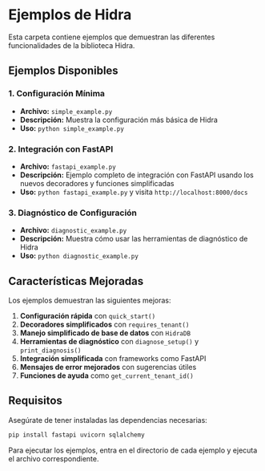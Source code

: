 # Ejemplos de Hidra

Esta carpeta contiene ejemplos que demuestran las diferentes funcionalidades de la biblioteca Hidra.

## Ejemplos Disponibles

### 1. Configuración Mínima
- **Archivo:** `simple_example.py`
- **Descripción:** Muestra la configuración más básica de Hidra
- **Uso:** `python simple_example.py`

### 2. Integración con FastAPI
- **Archivo:** `fastapi_example.py`
- **Descripción:** Ejemplo completo de integración con FastAPI usando los nuevos decoradores y funciones simplificadas
- **Uso:** `python fastapi_example.py` y visita `http://localhost:8000/docs`

### 3. Diagnóstico de Configuración
- **Archivo:** `diagnostic_example.py`
- **Descripción:** Muestra cómo usar las herramientas de diagnóstico de Hidra
- **Uso:** `python diagnostic_example.py`

## Características Mejoradas

Los ejemplos demuestran las siguientes mejoras:

1. **Configuración rápida** con `quick_start()`
2. **Decoradores simplificados** con `requires_tenant()`
3. **Manejo simplificado de base de datos** con `HidraDB`
4. **Herramientas de diagnóstico** con `diagnose_setup()` y `print_diagnosis()`
5. **Integración simplificada** con frameworks como FastAPI
6. **Mensajes de error mejorados** con sugerencias útiles
7. **Funciones de ayuda** como `get_current_tenant_id()`

## Requisitos

Asegúrate de tener instaladas las dependencias necesarias:

```bash
pip install fastapi uvicorn sqlalchemy
```

Para ejecutar los ejemplos, entra en el directorio de cada ejemplo y ejecuta el archivo correspondiente.